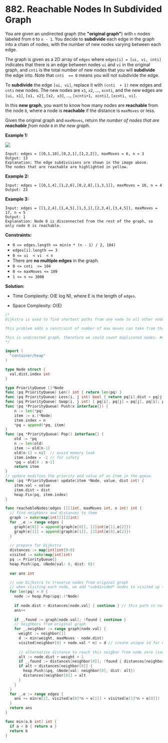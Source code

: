 # 882.  Reachable Nodes In Subdivided Graph

You are given an undirected graph (the  **"original graph"**) with  `n`  nodes labeled from  `0`  to  `n - 1`. You decide to  **subdivide**  each edge in the graph into a chain of nodes, with the number of new nodes varying between each edge.

The graph is given as a 2D array of  `edges`  where  `edges[i] = [ui, vi, cnti]`  indicates that there is an edge between nodes  `ui`  and  `vi`  in the original graph, and  `cnti`  is the total number of new nodes that you will  **subdivide**  the edge into. Note that  `cnti  == 0`  means you will not subdivide the edge.

To  **subdivide**  the edge  `[ui, vi]`, replace it with  `(cnti  + 1)`  new edges and  `cnti`  new nodes. The new nodes are  `x1`,  `x2`, ...,  `xcnti`, and the new edges are  `[ui, x1]`,  `[x1, x2]`,  `[x2, x3]`, ...,  `[xcnti+1, xcnti]`,  `[xcnti, vi]`.

In this  **new graph**, you want to know how many nodes are  **reachable**  from the node  `0`, where a node is  **reachable**  if the distance is  `maxMoves`  or less.

Given the original graph and  `maxMoves`, return  _the number of nodes that are  **reachable**  from node_ `0` _in the new graph_.

**Example 1:**

![](https://s3-lc-upload.s3.amazonaws.com/uploads/2018/08/01/origfinal.png)

	Input: edges = [[0,1,10],[0,2,1],[1,2,2]], maxMoves = 6, n = 3
	Output: 13
	Explanation: The edge subdivisions are shown in the image above.
	The nodes that are reachable are highlighted in yellow.

**Example 2:**

	Input: edges = [[0,1,4],[1,2,6],[0,2,8],[1,3,1]], maxMoves = 10, n = 4
	Output: 23

**Example 3:**

	Input: edges = [[1,2,4],[1,4,5],[1,3,1],[2,3,4],[3,4,5]], maxMoves = 17, n = 5
	Output: 1
	Explanation: Node 0 is disconnected from the rest of the graph, so only node 0 is reachable.

**Constraints:**

-   `0 <= edges.length <= min(n * (n - 1) / 2, 104)`
-   `edges[i].length == 3`
-   `0 <= ui  < vi  < n`
-   There are  **no multiple edges**  in the graph.
-   `0 <= cnti  <= 104`
-   `0 <= maxMoves <= 109`
-   `1 <= n <= 3000`

**Solution:**

-   Time Complexity:  O(E log N), where  E  is the length of  `edges`.
    
-   Space Complexity:  O(E)
 
```go
/*
Dijkstra is used to find shortest paths from one node to all other nodes

This problem adds a constraint of number of max moves can take from that node, which means we'll enqueue only nodes within max moves

This is undirected graph, therefore we could count duplicated nodes. #nodes on an edge is the limit of nodes can be reached from either end
*/

import (
  "container/heap"
)

type Node struct {
  val,dist,index int
}

type PriorityQueue []*Node
func (pq PriorityQueue) Len() int { return len(pq) }
func (pq PriorityQueue) Less(i, j int) bool { return pq[i].dist < pq[j].dist }
func (pq PriorityQueue) Swap(i, j int) { pq[i], pq[j] = pq[j], pq[i]; pq[i].index = i; pq[j].index = j }
func (pq *PriorityQueue) Push(x interface{}) {
	n := len(*pq)
	item := x.(*Node)
	item.index = n
	*pq = append(*pq, item)
}
func (pq *PriorityQueue) Pop() interface{} {
	old := *pq
	n := len(old)
	item := old[n-1]
	old[n-1] = nil  // avoid memory leak
	item.index = -1 // for safety
	*pq = old[0 : n-1]
	return item
}
// update modifies the priority and value of an Item in the queue.
func (pq *PriorityQueue) update(item *Node, value, dist int) {
	item.val = value
	item.dist = dist
	heap.Fix(pq, item.index)
}

func reachableNodes(edges [][]int, maxMoves int, n int) int {
  // find neighbors and distances to them
  graph := make(map[int][][2]int)
  for _,e := range edges {
    graph[e[0]] = append(graph[e[0]], [2]int{e[1],e[2]})
    graph[e[1]] = append(graph[e[1]], [2]int{e[0],e[2]})
  }
  
  // prepare for Dijkstra
  distances := map[int]int{0:0}
  visited := make(map[int]int)
  pq := PriorityQueue{}
  heap.Push(&pq, &Node{val: 0, dist: 0})
  
  var ans int

  // use Dijkstra to traverse nodes from original graph
  // when visiting each node, we add *subdivided* nodes to visited up to min(subdivided node on this edge, maxMoves)
  for len(pq) > 0 {
    node := heap.Pop(&pq).(*Node)
    
    if node.dist > distances[node.val] { continue } // this path is not shortest
    ans++
    
    if _,found := graph[node.val]; !found { continue }
    // neighbors from original graph
    for _,neighbor := range graph[node.val] {
      weight := neighbor[1]
      d := min(weight, maxMoves - node.dist)
      visited[neighbor[0] + node.val * n] = d // create unique id for node and store max nodes can visit from it
      
      // alternative distance to reach this neigbor from node zero (source)
      alt := node.dist + weight + 1
      if _,found := distances[neighbor[0]]; !found { distances[neighbor[0]] = maxMoves + 1 }
      if alt < distances[neighbor[0]] {
        heap.Push(&pq, &Node{val: neighbor[0], dist: alt})
        distances[neighbor[0]] = alt
      }
    }    
  }
  for _,e := range edges {
    ans += min(e[2], visited[e[0]*n + e[1]] + visited[e[1]*n + e[0]])
  }
  return ans
}

func min(a,b int) int {
  if a < b { return a }
  return b
}
```